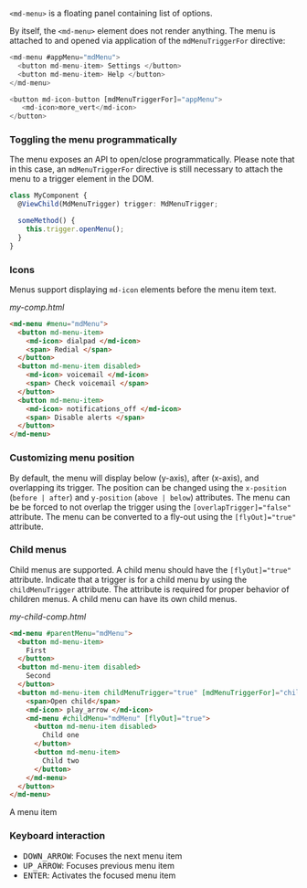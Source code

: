 `<md-menu>` is a floating panel containing list of options. 

<!-- example(menu-overview) -->

By itself, the `<md-menu>` element does not render anything. The menu is attached to and opened 
via application of the `mdMenuTriggerFor` directive:
```ts
<md-menu #appMenu="mdMenu">
  <button md-menu-item> Settings </button>
  <button md-menu-item> Help </button>
</md-menu>

<button md-icon-button [mdMenuTriggerFor]="appMenu">
   <md-icon>more_vert</md-icon>
</button>
```

### Toggling the menu programmatically
The menu exposes an API to open/close programmatically. Please note that in this case, an 
`mdMenuTriggerFor` directive is still necessary to attach the menu to a trigger element in the DOM.

```ts
class MyComponent {
  @ViewChild(MdMenuTrigger) trigger: MdMenuTrigger;

  someMethod() {
    this.trigger.openMenu();
  }
}
```

### Icons
Menus support displaying `md-icon` elements before the menu item text.

*my-comp.html*
```html
<md-menu #menu="mdMenu">
  <button md-menu-item>
    <md-icon> dialpad </md-icon>
    <span> Redial </span>
  </button>
  <button md-menu-item disabled>
    <md-icon> voicemail </md-icon>
    <span> Check voicemail </span>
  </button>
  <button md-menu-item>
    <md-icon> notifications_off </md-icon>
    <span> Disable alerts </span>
  </button>
</md-menu>
```

### Customizing menu position

By default, the menu will display below (y-axis), after (x-axis), and overlapping its trigger.  The position can be changed
using the `x-position` (`before | after`) and `y-position` (`above | below`) attributes.
The menu can be be forced to not overlap the trigger using the `[overlapTrigger]="false"` attribute.
The menu can be converted to a fly-out using the `[flyOut]="true"` attribute.

### Child menus
Child menus are supported. A child menu should have the `[flyOut]="true"` attribute. Indicate that a trigger
is for a child menu by using the `childMenuTrigger` attribute. The attribute is required
for proper behavior of children menus. A child menu can have its own child menus.

*my-child-comp.html*
```html
<md-menu #parentMenu="mdMenu">
  <button md-menu-item>
    First
  </button>
  <button md-menu-item disabled>
    Second
  </button>
  <button md-menu-item childMenuTrigger="true" [mdMenuTriggerFor]="childMenu">
    <span>Open child</span>
    <md-icon> play_arrow </md-icon>
    <md-menu #childMenu="mdMenu" [flyOut]="true">
      <button md-menu-item disabled>
        Child one
      </button>
      <button md-menu-item>
        Child two
      </button>
    </md-menu>
  </button>
</md-menu>
```

A menu item 
### Keyboard interaction
- <kbd>DOWN_ARROW</kbd>: Focuses the next menu item
- <kbd>UP_ARROW</kbd>: Focuses previous menu item
- <kbd>ENTER</kbd>: Activates the focused menu item

